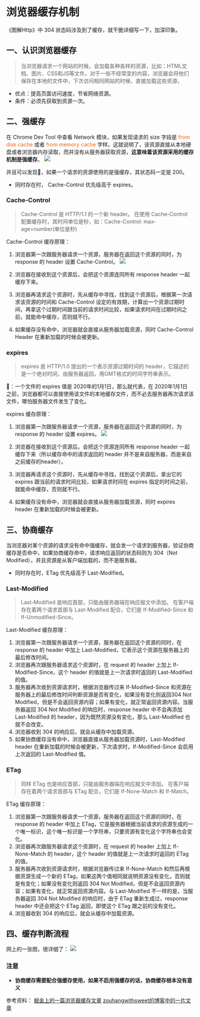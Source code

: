 # 浏览器缓存机制

《图解Http》中 304 状态码涉及到了缓存，就干脆详细写一下，加深印象。

## 一、认识浏览器缓存

> 当浏览器请求一个网站的时候，会加载各种各样的资源，比如：HTML文档、图片、CSS和JS等文件。对于一些不经常变的内容，浏览器会将他们保存在本地的文件中，下次访问相同网站的时候，直接加载这些资源，
+ 优点：提高页面访问速度，节省网络资源。
+ 条件：必须先获取到资源一次。

## 二、强缓存

在 Chrome Dev Tool 中查看 Network 模块，如果发现请求的 size 字段是 <span style="color:#ec6611">from disk cache</span> 或者 <span style="color:#ec6611">from memory cache</span> 字样。这就说明了，该资源直接从本地硬盘或者浏览器内存读取，而并没有从服务器获取资源，<b>这意味着该资源采用的缓存机制是强缓存</b>。
![](https://raw.githubusercontent.com/KangChangYi/Picture-Library/master/%E8%B0%83%E8%AF%95%E5%B7%A5%E5%85%B7%E4%B8%AD%E7%9A%84%E7%BC%93%E5%AD%98.png)

并且可以发现🤔，如果一个请求的资源使用的是强缓存，其状态码一定是 200。

+ 同时存在时， Cache-Control 优先级高于 expires。

### Cache-Control
> Cache-Control 是 HTTP/1.1 的一个新 header。
> 在使用 Cache-Control 配置缓存时，其时间单位是秒，如：Cache-Control: max-age=number(单位是秒)

Cache-Control 缓存原理：
1. 浏览器第一次跟服务器请求一个资源，服务器在返回这个资源的同时，为 response 的 header 设置 Cache-Control。
![](https://raw.githubusercontent.com/KangChangYi/Picture-Library/master/Cache-Control%E7%A4%BA%E4%BE%8B.png)

2. 浏览器在接收到这个资源后，会把这个资源连同所有 response header 一起缓存下来。
3. 浏览器再请求这个资源时，先从缓存中寻找，找到这个资源后，根据第一次请求该资源的时间和 Cache-Control 设定的有效期，计算出一个资源过期时间，再拿这个过期时间跟当前的请求时间比较，如果请求时间在过期时间之前，就能命中缓存，否则就不行。
4. 如果缓存没有命中，浏览器就会直接从服务器加载资源，同时 Cache-Control Header 在重新加载的时候会被更新。

### expires
> expires 是 HTTP/1.0 提出的一个表示资源过期时间的 header，它描述的是一个绝对时间，由服务器返回，用GMT格式的时间字符串表示。

🌰：一个文件的 expires 值是 2020年的1月1日，那么就代表，在 2020年1月1日 之前，浏览器都可以直接使用该文件的本地缓存文件，而不必去服务器再次请求该文件，哪怕服务器文件发生了变化。

expires 缓存原理：
1. 浏览器第一次跟服务器请求一个资源，服务器在返回这个资源的同时，为 response 的 header 设置 expires。
![](https://raw.githubusercontent.com/KangChangYi/Picture-Library/master/Expires%E7%A4%BA%E4%BE%8B.png)

2. 浏览器在接收到这个资源后，会把这个资源连同所有 response header 一起缓存下来（所以缓存命中的请求返回的 header 并不是来自服务器，而是来自之前缓存的header）。
3. 浏览器再请求这个资源时，先从缓存中寻找，找到这个资源后，拿出它的 expires 跟当前的请求时间比较，如果请求时间在 expires 指定的时间之前，就能命中缓存，否则就不行。
4. 如果缓存没有命中，浏览器就会直接从服务器加载资源，同时 expires header 在重新加载的时候会被更新。

## 三、协商缓存
当浏览器对某个资源的请求没有命中强缓存，就会发一个请求到服务器，验证协商缓存是否命中，如果协商缓存命中，请求响应返回的状态码则为 304（Not Modified），并且资源是从客户端加载的，而不是服务器。

+ 同时存在时，ETag 优先级高于 Last-Modified。

### Last-Modified
> Last-Modified 是响应首部，只能由服务器端在响应报文中添加。
> 在客户端存在着两个请求首部与 Last-Modified 配合，它们是 If-Modified-Since 和 If-Unmodified-Since。

Last-Modified 缓存原理：
1. 浏览器第一次跟服务器请求一个资源，服务器在返回这个资源的同时，在 response 的 header 中加上 Last-Modified，它表示这个资源在服务器上的最后修改时间。
2. 浏览器再次跟服务器请求这个资源时，在 request 的 header 上加上 If-Modified-Since，这个 header 的值就是上一次请求时返回的 Last-Modified 的值。
3. 服务器再次收到资源请求时，根据浏览器传过来 If-Modified-Since 和资源在服务器上的最后修改时间判断资源是否有变化，如果没有变化则返回304 Not Modified，但是不会返回资源内容；如果有变化，就正常返回资源内容。当服务器返回 304 Not Modified 的响应时，response header 中不会再添加 Last-Modified 的 header，因为既然资源没有变化，那么 Last-Modified 也就不会改变。
4. 浏览器收到 304 的响应后，就会从缓存中加载资源。
5. 如果协商缓存没有命中，浏览器直接从服务器加载资源时，Last-Modified header 在重新加载的时候会被更新，下次请求时，If-Modified-Since 会启用上次返回的 Last-Modified 值。

### ETag
> 同样 ETag 也是响应首部，只能由服务器端在响应报文中添加。
> 在客户端存在着两个请求首部与 ETag 配合，它们是 If-None-Match 和 If-Match。

ETag 缓存原理：
1. 浏览器第一次跟服务器请求一个资源，服务器在返回这个资源的同时，在 response 的 header 中加上 ETag，它是服务器根据当前请求的资源生成的一个唯一标识，这个唯一标识是一个字符串，只要资源有变化这个字符串也会变化。
2. 浏览器再次跟服务器请求这个资源时，在 request 的 header 上加上 If-None-Match 的 header，这个 header 的值就是上一次请求时返回的 ETag 的值。
3. 服务器再次收到资源请求时，根据浏览器传过来 If-None-Match 和然后再根据资源生成一个新的 ETag，如果这两个值相同就说明资源没有变化，否则就是有变化；如果没有变化则返回 304 Not Modified，但是不会返回资源内容；如果有变化，就正常返回资源内容。与 Last-Modified 不一样的是，当服务器返回 304 Not Modified 的响应时，由于 ETag 重新生成过，response header 中还会把这个 ETag 返回，即使这个 ETag 跟之前的没有变化。
4. 浏览器收到 304 的响应后，就会从缓存中加载资源。


## 四、缓存判断流程
网上的一张图，很详细了：
![](https://raw.githubusercontent.com/KangChangYi/Picture-Library/master/%E7%BC%93%E5%AD%98%E5%88%A4%E6%96%AD%E6%B5%81%E7%A8%8B%E5%9B%BE.png)

### 注意

+ <b>协商缓存需要配合强缓存使用，如果不启用强缓存的话，协商缓存根本没有意义</b>


<!-- ## 五、详细的 Cache-Control -->


参考资料：
[掘金上的一篇浏览器缓存文章](https://juejin.im/post/5b9346dcf265da0aac6fbe57#heading-1)
[zouhangwithsweet的博客中的一片文章](https://zouhangwithsweet.github.io/2018/03/19/http2.html)